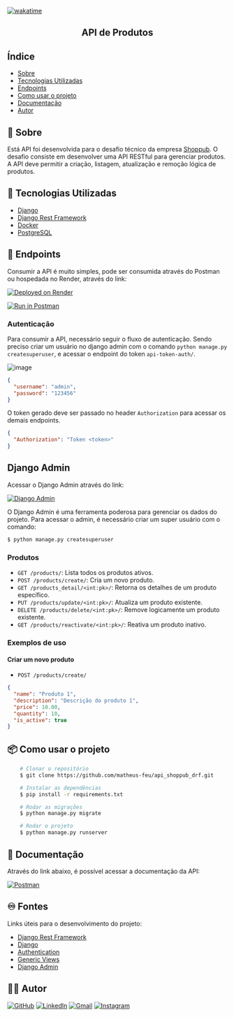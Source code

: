 [![wakatime](https://wakatime.com/badge/user/3bd24664-869f-460a-94e1-b98da8136504/project/018e8d4e-1d1d-4ab6-b83a-d34dc918f6f1.svg)](https://wakatime.com/badge/user/3bd24664-869f-460a-94e1-b98da8136504/project/018e8d4e-1d1d-4ab6-b83a-d34dc918f6f1)

<h2 align="center">API de Produtos</h2>

## Índice

- [Sobre](#-sobre)
- [Tecnologias Utilizadas](#-tecnologias-utilizadas)
- [Endpoints](#-endpoints)
- [Como usar o projeto](#-como-usar-o-projeto)
- [Documentação](#-documentação)
- [Autor](#️-autor)

## 📖 Sobre

Está API foi desenvolvida para o desafio técnico da empresa [Shoppub](https://shoppub.com.br/). O desafio consiste em
desenvolver uma API RESTful para gerenciar produtos. A API deve permitir a criação, listagem, atualização e remoção
lógica de produtos.

## 🚀 Tecnologias Utilizadas

- [Django](https://www.djangoproject.com/)
- [Django Rest Framework](https://www.django-rest-framework.org/)
- [Docker](https://www.docker.com/)
- [PostgreSQL](https://www.postgresql.org/)

## 🎯 Endpoints

Consumir a API é muito simples, pode ser consumida através do Postman ou hospedada no Render, através do link:

[![Deployed on Render](https://img.shields.io/badge/Deployed%20on-Render-blue?style=for-the-badge&logo=render)](https://api-shoppub-drf.onrender.com/)

[![Run in Postman](https://run.pstmn.io/button.svg)](https://galactic-space-475622.postman.co/collection/26400668-cd2e8982-2591-4cc8-bef4-53419483bb3e?source=rip_markdown)

### Autenticação

Para consumir a API, necessário seguir o fluxo de autenticação. Sendo preciso criar um usuário no django admin com o
comando `python manage.py createsuperuser`, e acessar o endpoint do token `api-token-auth/`.

![image](https://imgur.com/0Jts69E.png)

```json
{
  "username": "admin",
  "password": "123456"
}
```

O token gerado deve ser passado no header `Authorization` para acessar os demais endpoints.

```json
{
  "Authorization": "Token <token>"
}
```

## Django Admin

Acessar o Django Admin através do link:

[![Django Admin](https://img.shields.io/badge/Django%20Admin-blue?style=for-the-badge&logo=django)](https://api-shoppub-drf.onrender.com/admin/login/?next=/admin/)

O Django Admin é uma ferramenta poderosa para gerenciar os dados do projeto. Para acessar o admin, é necessário criar um
super usuário com o comando:

```bash
$ python manage.py createsuperuser
```

### Produtos

- `GET /products/`: Lista todos os produtos ativos.
- `POST /products/create/`: Cria um novo produto.
- `GET /products_detail/<int:pk>/`: Retorna os detalhes de um produto específico.
- `PUT /products/update/<int:pk>/`: Atualiza um produto existente.
- `DELETE /products/delete/<int:pk>/`: Remove logicamente um produto existente.
- `GET /products/reactivate/<int:pk>/`: Reativa um produto inativo.

### Exemplos de uso

#### Criar um novo produto

- `POST /products/create/`

```json
{
  "name": "Produto 1",
  "description": "Descrição do produto 1",
  "price": 10.00,
  "quantity": 10,
  "is_active": true
}
```

## 📦 Como usar o projeto

```bash
    # Clonar o repositório
    $ git clone https://github.com/matheus-feu/api_shoppub_drf.git
```

```bash
    # Instalar as dependências
    $ pip install -r requirements.txt

    # Rodar as migrações
    $ python manage.py migrate

    # Rodar o projeto
    $ python manage.py runserver
```

## 📝 Documentação

Através do link abaixo, é possível acessar a documentação da API:

[![Postman](https://img.shields.io/badge/Postman-blue?style=for-the-badge&logo=postman)](https://documenter.getpostman.com/view/26400668/2sA35HVzdf)

## ♾️ Fontes

Links úteis para o desenvolvimento do projeto:

- [Django Rest Framework](https://www.django-rest-framework.org/)
- [Django](https://www.djangoproject.com/)
- [Authentication](https://www.django-rest-framework.org/api-guide/authentication/)
- [Generic Views](https://www.django-rest-framework.org/api-guide/generic-views/)
- [Django Admin](https://docs.djangoproject.com/en/3.2/ref/contrib/admin/)

## 🧙‍♂️️ Autor

[![GitHub](https://img.shields.io/badge/github-%23121011.svg?style=for-the-badge&logo=github&logoColor=white)](https://github.com/matheus-feu)
[![LinkedIn](https://img.shields.io/badge/LinkedIn-blue?style=flat&logo=linkedin&labelColor=blue)](https://www.linkedin.com/in/matheus-feu-558558186/)
[![Gmail](https://img.shields.io/badge/Email-red?style=flat&logo=gmail&labelColor=red)](mailto:matheusfeu@gmail.com)
[![Instagram](https://img.shields.io/badge/Instagram-%23E4405F.svg?style=flat&logo=Instagram&logoColor=white)](https://www.instagram.com/math_feu/)


